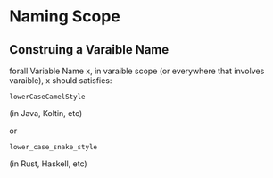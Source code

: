 # Naming Scope

## Construing a Varaible Name

forall Variable Name x, in varaible scope (or everywhere that involves varaible), x should satisfies:

```
lowerCaseCamelStyle
```

(in Java, Koltin, etc)

or

```
lower_case_snake_style
```

(in Rust, Haskell, etc)

